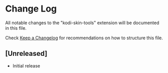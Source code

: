 # Change Log

All notable changes to the "kodi-skin-tools" extension will be documented in this file.

Check [Keep a Changelog](http://keepachangelog.com/) for recommendations on how to structure this file.

## [Unreleased]

- Initial release